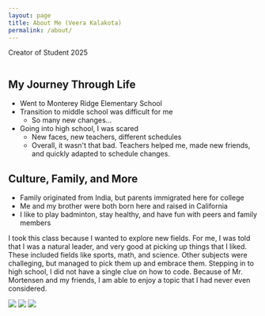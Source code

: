 ```yaml
---
layout: page
title: About Me (Veera Kalakota)
permalink: /about/
---
```


Creator of Student 2025
<style>
    /* Style looks pretty compact, trace grid-container and grid-item in the code */
    .grid-container {
        display: grid;
        grid-template-columns: repeat(auto-fill, minmax(150px, 1fr)); /* Dynamic columns */
        gap: 10px;
    }
    .grid-item {
        text-align: center;
    }
    .grid-item img {
        width: 100%;
        height: 100px; /* Fixed height for uniformity */
        object-fit: contain; /* Ensure the image fits within the fixed height */
    }
    .grid-item p {
        margin: 5px 0; /* Add some margin for spacing */
    }
</style>

<!-- This grid_container class is for the CSS styling, the id is for JavaScript connection -->
<div class="grid-container" id="grid_container">
    <!-- content will be added here by JavaScript -->
</div>

<script>
    // 1. Make a connection to the HTML container defined in the HTML div
    var container = document.getElementById("grid_container"); // This container connects to the HTML div

    // 2. Define a JavaScript object for our http source and our data rows for the Living in the World grid
    var http_source = "https://upload.wikimedia.org/wikipedia/commons/";
    var origin_country = [
        {"flag": "0/01/Flag_of_California.svg","description": "My parents are from India, but immigrated here. I was born in               California, as well as my 11 year old brother."}, 
        {"flag": "0/0c/Heads_of_badminton_raquets.jpg",
         "description": "One of my favorite hobbies is playing badminton."},
        {"flag": "4/4b/Cute_yorkier_puppies_ready_for_new_home_._2_boys_left_and_two_girls_.It_will_be_up_to_the_new_puppies.jpg",
         "description": "If I were to have a pet, I would have a medium-sized puppy. I am a huge fan of dogs. Woof!"},
        {"flag": "d/d5/Thai_Prawn_Noodles_%2822154724644%29.jpg",
         "description": "I like Thai and Chinese cuisine, but my mom's cooking beats them all, hands down."}
    ];  
    // 3a. Consider how to update style count for size of container
    // The grid-template-columns has been defined as dynamic with auto-fill and minmax

    // 3b. Build grid items inside of our container for each row of data
    for (const location of origin_country) {
        // Create a "div" with "class grid-item" for each row
        var gridItem = document.createElement("div");
        gridItem.className = "grid-item";  // This class name connects the gridItem to the CSS style elements
        // Add "img" HTML tag for the flag
        var img = document.createElement("img");
        img.src = http_source + location.flag; // concatenate the source and flag
        img.alt = location.flag + "Flag"; // add alt text for accessibility
        
        // Add "p" HTML tag for the description
        var description = document.createElement("p");
        description.textContent = location.description; // extract the description

        // Add "p" HTML tag for the greeting
        var greeting = document.createElement("p");
        greeting.textContent = location.greeting;  // extract the greeting

        // Append img and p HTML tags to the grid item DIV
        gridItem.appendChild(img);
        gridItem.appendChild(description);
        gridItem.appendChild(greeting);

        // Append the grid item DIV to the container DIV
        container.appendChild(gridItem);
    }
</script>

## My Journey Through Life
- Went to Monterey Ridge Elementary School
- Transition to middle school was difficult for me
    - So many new changes...
- Going into high school, I was scared
    - New faces, new teachers, different schedules
    - Overall, it wasn't that bad. Teachers helped me, made new friends, and quickly adapted to schedule changes.

## Culture, Family, and More
- Family originated from India, but parents immigrated here for college
- Me and my brother were both born here and raised in California
- I like to play badminton, stay healthy, and have fun with peers and family members

I took this class because I wanted to explore new fields. For me, I was told that I was a natural leader, and very good at picking up things that I liked. These included fields like sports, math, and science. Other subjects were challeging, but managed to pick them up and embrace them. Stepping in to high school, I did not have a single clue on how to code. Because of Mr. Mortensen and my friends, I am able to enjoy a topic that I had never even considered. 

<div class="image-gallery">
  <img src="{{site.baseurl}}/images/about/IMG_0003.jpg">
  <img src="{{site.baseurl}}/images/about/IMG_0593.jpg">
  <img src="{{site.baseurl}}/images/about/download.jpg">
</div>
